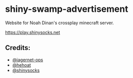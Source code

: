 # shiny-swamp-advertisement
Website for Noah Dinan's crossplay minecraft server.

https://play.shinysocks.net

## Credits:
- [@jagernet-ops](https://github.com/jagernet-ops)
- [@hehoat](https://github.com/hehoat1)
- [@shinysocks](https://gitlab.com/shinysocks)
